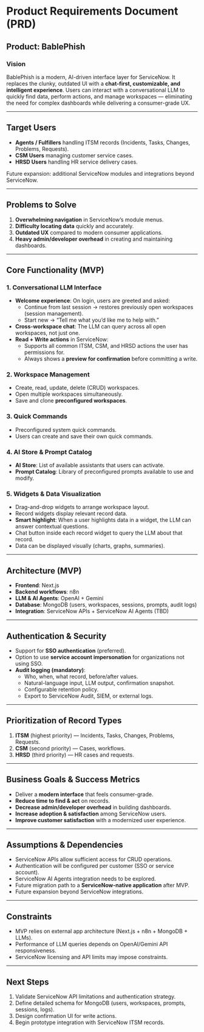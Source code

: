 # Product Requirements Document (PRD)

## Product: BablePhish

### Vision
BablePhish is a modern, AI-driven interface layer for ServiceNow. It replaces the clunky, outdated UI with a **chat-first, customizable, and intelligent experience**. Users can interact with a conversational LLM to quickly find data, perform actions, and manage workspaces — eliminating the need for complex dashboards while delivering a consumer-grade UX.

---

## Target Users
- **Agents / Fulfillers** handling ITSM records (Incidents, Tasks, Changes, Problems, Requests).
- **CSM Users** managing customer service cases.
- **HRSD Users** handling HR service delivery cases.

Future expansion: additional ServiceNow modules and integrations beyond ServiceNow.

---

## Problems to Solve
1. **Overwhelming navigation** in ServiceNow’s module menus.
2. **Difficulty locating data** quickly and accurately.
3. **Outdated UX** compared to modern consumer applications.
4. **Heavy admin/developer overhead** in creating and maintaining dashboards.

---

## Core Functionality (MVP)

### 1. Conversational LLM Interface
- **Welcome experience**: On login, users are greeted and asked:
  - Continue from last session → restores previously open workspaces (session management).
  - Start new → “Tell me what you’d like me to help with.”
- **Cross-workspace chat**: The LLM can query across all open workspaces, not just one.
- **Read + Write actions** in ServiceNow:
  - Supports all common ITSM, CSM, and HRSD actions the user has permissions for.
  - Always shows a **preview for confirmation** before committing a write.

### 2. Workspace Management
- Create, read, update, delete (CRUD) workspaces.
- Open multiple workspaces simultaneously.
- Save and clone **preconfigured workspaces**.

### 3. Quick Commands
- Preconfigured system quick commands.
- Users can create and save their own quick commands.

### 4. AI Store & Prompt Catalog
- **AI Store**: List of available assistants that users can activate.
- **Prompt Catalog**: Library of preconfigured prompts available to use and modify.

### 5. Widgets & Data Visualization
- Drag-and-drop widgets to arrange workspace layout.
- Record widgets display relevant record data.
- **Smart highlight**: When a user highlights data in a widget, the LLM can answer contextual questions.
- Chat button inside each record widget to query the LLM about that record.
- Data can be displayed visually (charts, graphs, summaries).

---

## Architecture (MVP)
- **Frontend**: Next.js
- **Backend workflows**: n8n
- **LLM & AI Agents**: OpenAI + Gemini
- **Database**: MongoDB (users, workspaces, sessions, prompts, audit logs)
- **Integration**: ServiceNow APIs + ServiceNow AI Agents (TBD)

---

## Authentication & Security
- Support for **SSO authentication** (preferred).
- Option to use **service account impersonation** for organizations not using SSO.
- **Audit logging (mandatory)**:
  - Who, when, what record, before/after values.
  - Natural-language input, LLM output, confirmation snapshot.
  - Configurable retention policy.
  - Export to ServiceNow Audit, SIEM, or external logs.

---

## Prioritization of Record Types
1. **ITSM** (highest priority) — Incidents, Tasks, Changes, Problems, Requests.
2. **CSM** (second priority) — Cases, workflows.
3. **HRSD** (third priority) — HR cases and requests.

---

## Business Goals & Success Metrics
- Deliver a **modern interface** that feels consumer-grade.
- **Reduce time to find & act** on records.
- **Decrease admin/developer overhead** in building dashboards.
- **Increase adoption & satisfaction** among ServiceNow users.
- **Improve customer satisfaction** with a modernized user experience.

---

## Assumptions & Dependencies
- ServiceNow APIs allow sufficient access for CRUD operations.
- Authentication will be configured per customer (SSO or service account).
- ServiceNow AI Agents integration needs to be explored.
- Future migration path to a **ServiceNow-native application** after MVP.
- Future expansion beyond ServiceNow integrations.

---

## Constraints
- MVP relies on external app architecture (Next.js + n8n + MongoDB + LLMs).
- Performance of LLM queries depends on OpenAI/Gemini API responsiveness.
- ServiceNow licensing and API limits may impose constraints.

---

## Next Steps
1. Validate ServiceNow API limitations and authentication strategy.
2. Define detailed schema for MongoDB (users, workspaces, prompts, sessions, logs).
3. Design confirmation UI for write actions.
4. Begin prototype integration with ServiceNow ITSM records.

